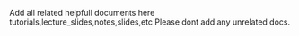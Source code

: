 Add all related helpfull documents here tutorials,lecture_slides,notes,slides,etc
Please dont add any unrelated docs.
 
 
